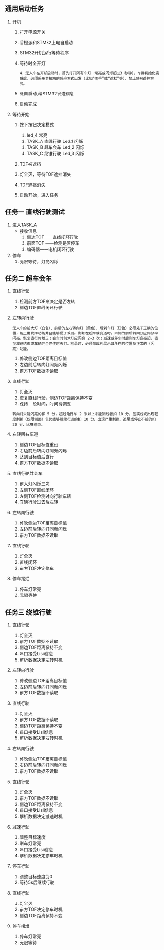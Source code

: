 ## 通用启动任务

1. 开机

   1. 打开电源开关

   2. 香橙派和STM32上电自启动

   3. STM32开机运行等待程序

   4. 等待时全开灯

      ```
      4、无人车在开机启动时，首先打开所有车灯（常亮或闪烁超过3 秒钟），车辆初始化完成后，必须采用非接触的感应方式出发（比如“挥手”或“遮挡”等），禁止使用遥控方式。
      ```

   5. 派自启动,给STM32发送信息

   6. 启动完成

2. 等待开始

   1. 按下按钮决定模式
      1. led_4 常亮
      2. TASK_A 直线行驶 Led_1 闪烁
      3. TASK_B 超车会车 Led_2 闪烁
      4. TASK_C 绕锥行驶 Led_3 闪烁

   2. TOF被遮挡
   3. 灯全灭，等待TOF遮挡消失

   4. TOF遮挡消失

   5. 启动开始，进入任务

## 任务一 直线行驶测试

1. 进入TASK_A
   - 接收信息 
     1. 侧边TOF——直线闭环行驶 
     2. 前面TOF ——检测是否停车
     3. 编码器——电机闭环行驶
2. 停车
   1. 无限等待，灯光闪烁

## 任务二 超车会车

1. 直线行驶

   1. 检测前方TOF来决定是否左转
   2. 侧边TOF直线闭环行驶

2. 左转向行驶

   ```
   无人车的前大灯（白色）、前后的左右转向灯（黄色）、后刹车灯（红色）必须处于正确的位置，能正常发挥功能并且能够便于观测。例如在超车或变道时，同侧的前后转向灯应同频率闪亮，恢复直行时熄灭；会车时前大灯应闪亮 2~3 次；减速或停车时后刹车灯应亮起，直至减速结束或车辆完全停住时灭灯。检录时，必须向裁判展示其所在的位置及正常的（闪亮）功能。
   ```
    1. 修改侧边TOF距离目标值
    2. 左边前后转向灯同频闪烁
    3. 前方TOF数据不读取

3. 直线行驶

   1. 灯全灭
   2. 恢复直线行驶，侧边TOF距离保持不变
   3. 保持一段时间，时间待调整

   ``` 
   转向灯未能闪亮的扣 5 分，超过龟行车 2 米以上未能回线者扣 10 分，压实线或出现轻度刮擦（仅限侧面）但仍能够继续行进的扣 10 分，出现严重刮擦、追尾或停止不前的扣 20 分，比赛结束。
   ```

4. 右转回右车道
   1. 侧边TOF目标值重设
   2. 右边前后转向灯同频闪烁
   3. 达到目标值后直行
   4. 前方TOF数据不读取
5. 直线行驶并会车
   1. 前大灯闪烁三次
   2. 左侧TOF直线闭环
   3. 左侧TOF检测对向行驶车辆
   4. 车辆行驶过去后左转
6. 左转向行驶
    1. 修改侧边TOF距离目标值
    2. 左边前后转向灯同频闪烁
    3. 前方TOF数据不读取
7. 直线行驶
   1. 灯全灭
   2. 直线闭环
   3. 前方TOF决定停车
8. 停车摆烂
   1. 停车灯常亮
   2. 无限等待

## 任务三 绕锥行驶

1. 直线行驶

   1. 灯全灭
   2. 前方TOF数据不读取 
   3. 侧边TOF距离保持不变
   4. 串口接受Lisii信息
   5. 解析数据决定左转时机

2. 左转向行驶

    1. 修改侧边TOF距离目标值
    2. 左边前后转向灯同频闪烁
    3. 前方TOF数据不读取 
   
3. 直线行驶
   1. 灯全灭
   2. 前方TOF数据不读取 
   3. 侧边TOF距离保持不变
   4. 串口接受Lisii信息
   5. 解析数据决定右转时机

4. 右转向行驶

    1. 修改侧边TOF距离目标值
    2. 右边前后转向灯同频闪烁
    3. 前方TOF数据不读取 

5. 直线行驶
   1. 灯全灭
   2. 前方TOF数据不读取 
   3. 侧边TOF距离保持不变
   4. 串口接受Lisii信息
   5. 解析数据决定减速时机
   
6. 减速行驶
   1. 调整目标速度
   2. 刹车灯常亮
   3. 串口接受Lisii信息
   4. 解析数据决定停车时机

7. 停车行驶
   1. 调整目标速度为0
   2. 等待5s后继续行驶
   
8. 直线行驶
   1. 灯全灭
   2. 前方TOF决定停车时机
   3. 侧边TOF距离保持不变
   
9. 停车摆烂
   1. 停车灯常亮
   2. 无限等待
